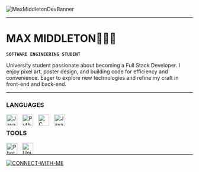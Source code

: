 ![MaxMiddletonDevBanner](https://github.com/user-attachments/assets/51c3ab52-7fa8-4937-9b6d-2e7ed4442188)


---

# MAX MIDDLETON👨🏻‍💻

**`SOFTWARE ENGINEERING STUDENT`**

University student passionate about becoming a Full Stack Developer. I enjoy pixel art, poster design, and building code for efficiency and convenience. Eager to explore new technologies and refine my craft in front-end and back-end.

---

### LANGUAGES

<img align="left" alt="Java" width="30px" style="padding-right:10px;" src="https://cdn.jsdelivr.net/gh/devicons/devicon/icons/java/java-original.svg" />
<img align="left" alt="Python" width="30px" style="padding-right:10px;" src="https://cdn.jsdelivr.net/gh/devicons/devicon@latest/icons/python/python-plain.svg" />
<img align="left" alt="C Sharp" width="30px" style="padding-right:10px;" src="https://cdn.jsdelivr.net/gh/devicons/devicon@latest/icons/csharp/csharp-original.svg" />
<img align="left" alt="Java Script" width="30px" style="padding-right:10px;" src="https://cdn.jsdelivr.net/gh/devicons/devicon@latest/icons/javascript/javascript-original.svg" />
<br />

### TOOLS
<img align="left" alt="Photoshop" width="30px" style="padding-right:10px;" src="https://cdn.jsdelivr.net/gh/devicons/devicon@latest/icons/photoshop/photoshop-original.svg" />
<img align="left" alt="Unity" width="30px" style="padding-right:10px;" src="https://cdn.jsdelivr.net/gh/devicons/devicon@latest/icons/unity/unity-original.svg" />

<br />

---

<a href="https://www.linkedin.com/in/max-middleton-8643462a6/">
    <img src="https://github.com/user-attachments/assets/dff4400d-71d9-48a3-a7f6-9b1c62d5936e" alt="CONNECT-WITH-ME">
</a>


